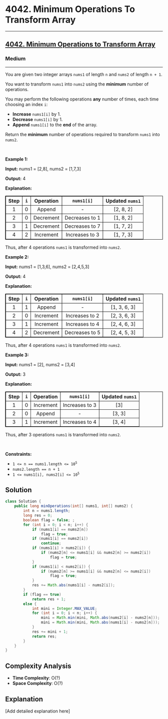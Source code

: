 # 4042. Minimum Operations To Transform Array


---

<h2><a href="https://leetcode.com/problems/minimum-operations-to-transform-array">4042. Minimum Operations to Transform Array</a></h2><h3>Medium</h3><hr><p data-end="180" data-start="93">You are given two integer arrays <code>nums1</code> of length <code>n</code> and <code>nums2</code> of length <code>n + 1</code>.</p>

<p>You want to transform <code>nums1</code> into <code>nums2</code> using the <strong>minimum</strong> number of operations.</p>

<p>You may perform the following operations <strong>any</strong> number of times, each time choosing an index <code>i</code>:</p>

<ul>
	<li><strong>Increase</strong> <code>nums1[i]</code> by 1.</li>
	<li><strong>Decrease</strong> <code>nums1[i]</code> by 1.</li>
	<li><strong>Append</strong> <code>nums1[i]</code> to the <strong>end</strong> of the array.</li>
</ul>

<p>Return the <strong>minimum</strong> number of operations required to transform <code>nums1</code> into <code>nums2</code>.</p>

<p>&nbsp;</p>
<p><strong class="example">Example 1:</strong></p>

<div class="example-block">
<p><strong>Input:</strong> <span class="example-io">nums1 = [2,8], nums2 = [1,7,3]</span></p>

<p><strong>Output:</strong> <span class="example-io">4</span></p>

<p><strong>Explanation:</strong></p>

<table style="border: 1px solid black;">
	<thead>
		<tr>
			<th align="center" style="border: 1px solid black;">Step</th>
			<th align="center" style="border: 1px solid black;"><code>i</code></th>
			<th align="center" style="border: 1px solid black;">Operation</th>
			<th align="center" style="border: 1px solid black;"><code>nums1[i]</code></th>
			<th align="center" style="border: 1px solid black;">Updated <code>nums1</code></th>
		</tr>
	</thead>
	<tbody>
		<tr>
			<td align="center" style="border: 1px solid black;">1</td>
			<td align="center" style="border: 1px solid black;">0</td>
			<td align="center" style="border: 1px solid black;">Append</td>
			<td align="center" style="border: 1px solid black;">-</td>
			<td align="center" style="border: 1px solid black;">[2, 8, 2]</td>
		</tr>
		<tr>
			<td align="center" style="border: 1px solid black;">2</td>
			<td align="center" style="border: 1px solid black;">0</td>
			<td align="center" style="border: 1px solid black;">Decrement</td>
			<td align="center" style="border: 1px solid black;">Decreases to 1</td>
			<td align="center" style="border: 1px solid black;">[1, 8, 2]</td>
		</tr>
		<tr>
			<td align="center" style="border: 1px solid black;">3</td>
			<td align="center" style="border: 1px solid black;">1</td>
			<td align="center" style="border: 1px solid black;">Decrement</td>
			<td align="center" style="border: 1px solid black;">Decreases to 7</td>
			<td align="center" style="border: 1px solid black;">[1, 7, 2]</td>
		</tr>
		<tr>
			<td align="center" style="border: 1px solid black;">4</td>
			<td align="center" style="border: 1px solid black;">2</td>
			<td align="center" style="border: 1px solid black;">Increment</td>
			<td align="center" style="border: 1px solid black;">Increases to 3</td>
			<td align="center" style="border: 1px solid black;">[1, 7, 3]</td>
		</tr>
	</tbody>
</table>

<p>Thus, after 4 operations <code>nums1</code> is transformed into <code>nums2</code>.</p>
</div>

<p><strong class="example">Example 2:</strong></p>

<div class="example-block">
<p><strong>Input:</strong> <span class="example-io">nums1 = [1,3,6], nums2 = [2,4,5,3]</span></p>

<p><strong>Output:</strong> <span class="example-io">4</span></p>

<p><strong>Explanation:</strong></p>

<table style="border: 1px solid black;">
	<thead>
		<tr>
			<th align="center" style="border: 1px solid black;">Step</th>
			<th align="center" style="border: 1px solid black;"><code>i</code></th>
			<th align="center" style="border: 1px solid black;">Operation</th>
			<th align="center" style="border: 1px solid black;"><code>nums1[i]</code></th>
			<th align="center" style="border: 1px solid black;">Updated <code>nums1</code></th>
		</tr>
	</thead>
	<tbody>
		<tr>
			<td align="center" style="border: 1px solid black;">1</td>
			<td align="center" style="border: 1px solid black;">1</td>
			<td align="center" style="border: 1px solid black;">Append</td>
			<td align="center" style="border: 1px solid black;">-</td>
			<td align="center" style="border: 1px solid black;">[1, 3, 6, 3]</td>
		</tr>
		<tr>
			<td align="center" style="border: 1px solid black;">2</td>
			<td align="center" style="border: 1px solid black;">0</td>
			<td align="center" style="border: 1px solid black;">Increment</td>
			<td align="center" style="border: 1px solid black;">Increases to 2</td>
			<td align="center" style="border: 1px solid black;">[2, 3, 6, 3]</td>
		</tr>
		<tr>
			<td align="center" style="border: 1px solid black;">3</td>
			<td align="center" style="border: 1px solid black;">1</td>
			<td align="center" style="border: 1px solid black;">Increment</td>
			<td align="center" style="border: 1px solid black;">Increases to 4</td>
			<td align="center" style="border: 1px solid black;">[2, 4, 6, 3]</td>
		</tr>
		<tr>
			<td align="center" style="border: 1px solid black;">4</td>
			<td align="center" style="border: 1px solid black;">2</td>
			<td align="center" style="border: 1px solid black;">Decrement</td>
			<td align="center" style="border: 1px solid black;">Decreases to 5</td>
			<td align="center" style="border: 1px solid black;">[2, 4, 5, 3]</td>
		</tr>
	</tbody>
</table>

<p>Thus, after 4 operations <code>nums1</code> is transformed into <code>nums2</code>.</p>
</div>

<p><strong class="example">Example 3:</strong></p>

<div class="example-block">
<p><strong>Input:</strong> <span class="example-io">nums1 = [2], nums2 = [3,4]</span></p>

<p><strong>Output:</strong> <span class="example-io">3</span></p>

<p><strong>Explanation:</strong></p>

<table style="border: 1px solid black;">
	<thead>
		<tr>
			<th align="center" style="border: 1px solid black;">Step</th>
			<th align="center" style="border: 1px solid black;"><code>i</code></th>
			<th align="center" style="border: 1px solid black;">Operation</th>
			<th align="center" style="border: 1px solid black;"><code>nums1[i]</code></th>
			<th align="center" style="border: 1px solid black;">Updated <code>nums1</code></th>
		</tr>
	</thead>
	<tbody>
		<tr>
			<td align="center" style="border: 1px solid black;">1</td>
			<td align="center" style="border: 1px solid black;">0</td>
			<td align="center" style="border: 1px solid black;">Increment</td>
			<td align="center" style="border: 1px solid black;">Increases to 3</td>
			<td align="center" style="border: 1px solid black;">[3]</td>
		</tr>
		<tr>
			<td align="center" style="border: 1px solid black;">2</td>
			<td align="center" style="border: 1px solid black;">0</td>
			<td align="center" style="border: 1px solid black;">Append</td>
			<td align="center" style="border: 1px solid black;">-</td>
			<td align="center" style="border: 1px solid black;">[3, 3]</td>
		</tr>
		<tr>
			<td align="center" style="border: 1px solid black;">3</td>
			<td align="center" style="border: 1px solid black;">1</td>
			<td align="center" style="border: 1px solid black;">Increment</td>
			<td align="center" style="border: 1px solid black;">Increases to 4</td>
			<td align="center" style="border: 1px solid black;">[3, 4]</td>
		</tr>
	</tbody>
</table>

<p>Thus, after 3 operations <code>nums1</code> is transformed into <code>nums2</code>.</p>
</div>

<p>&nbsp;</p>
<p><strong>Constraints:</strong></p>

<ul>
	<li><code>1 &lt;= n == nums1.length &lt;= 10<sup>5</sup></code></li>
	<li><code>nums2.length == n + 1</code></li>
	<li><code>1 &lt;= nums1[i], nums2[i] &lt;= 10<sup>5</sup></code></li>
</ul>


## Solution

```java
class Solution {
    public long minOperations(int[] nums1, int[] nums2) {
        int n = nums1.length;
        long res = 0;
        boolean flag = false; ;
        for (int i = 0; i < n; i++) {
            if (nums1[i] == nums2[n])
                flag = true;
            if (nums1[i] == nums2[i])
                continue;
            if (nums1[i] > nums2[i]) {
                if (nums2[n] <= nums1[i] && nums2[n] >= nums2[i]) 
                    flag = true;
            }
            if (nums1[i] < nums2[i]) {
                if (nums2[n] >= nums1[i] && nums2[n] <= nums2[i]) 
                    flag = true;
            }
            res += Math.abs(nums1[i] - nums2[i]);
        }
        if (flag == true)
            return res + 1;
        else {
            int mini = Integer.MAX_VALUE;
            for (int i = 0; i < n; i++) {
                mini = Math.min(mini, Math.abs(nums2[i] - nums2[n]));
                mini = Math.min(mini, Math.abs(nums1[i] - nums2[n]));
            }
            res += mini + 1;
            return res;
        }
    }
}
```

## Complexity Analysis

- **Time Complexity**: O(?)
- **Space Complexity**: O(?)

## Explanation

[Add detailed explanation here]

